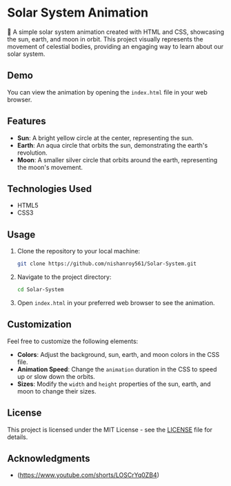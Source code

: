 # Solar System Animation

🌌 A simple solar system animation created with HTML and CSS, showcasing the sun, earth, and moon in orbit. This project visually represents the movement of celestial bodies, providing an engaging way to learn about our solar system.

## Demo

You can view the animation by opening the `index.html` file in your web browser.

## Features

- **Sun**: A bright yellow circle at the center, representing the sun.
- **Earth**: An aqua circle that orbits the sun, demonstrating the earth's revolution.
- **Moon**: A smaller silver circle that orbits around the earth, representing the moon's movement.

## Technologies Used

- HTML5
- CSS3

## Usage

1. Clone the repository to your local machine:
    ```bash
    git clone https://github.com/nishanroy561/Solar-System.git
    ```

2. Navigate to the project directory:
    ```bash
    cd Solar-System
    ```

3. Open `index.html` in your preferred web browser to see the animation.

## Customization

Feel free to customize the following elements:

- **Colors**: Adjust the background, sun, earth, and moon colors in the CSS file.
- **Animation Speed**: Change the `animation` duration in the CSS to speed up or slow down the orbits.
- **Sizes**: Modify the `width` and `height` properties of the sun, earth, and moon to change their sizes.

## License

This project is licensed under the MIT License - see the [LICENSE](LICENSE) file for details.

## Acknowledgments

- (https://www.youtube.com/shorts/LOSCrYq0ZB4)
